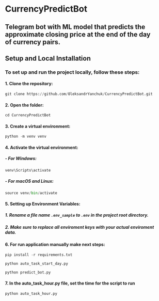 # CurrencyPredictBot
## Telegram bot with ML model that predicts the approximate closing price at the end of the day of currency pairs.

## Setup and Local Installation

### To set up and run the project locally, follow these steps:

#### 1.  Clone the repository:

```python
git clone https://github.com/OleksandrYanchuk/CurrencyPredictBot.git
```
#### 2. Open the folder:
```python
cd CurrencyPredictBot
```
#### 3. Create a virtual environment:
```python
python -m venv venv
```
#### 4. Activate the virtual environment:
   
##### - For Windows:
```python
venv\Scripts\activate
```
##### -	For macOS and Linux:
```python
source venv/bin/activate
```
#### 5. Setting up Environment Variables:

##### 1. Rename a file name `.env_sample` to `.env` in the project root directory.

##### 2. Make sure to replace all enviroment keys with your actual enviroment data.

#### 6. For run application manually make next steps:

```python
pip install -r requirements.txt
```
```python
python auto_task_start_day.py
```
```python
python predict_bot.py
```
#### 7. In the auto_task_hour.py file, set the time for the script to run
```python
python auto_task_hour.py
```
